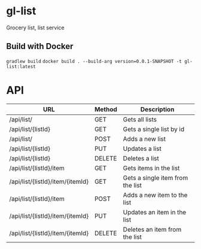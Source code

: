 # gl-list
Grocery list, list service

## Build with Docker

`gradlew build`
`docker build . --build-arg version=0.0.1-SNAPSHOT -t gl-list:latest`

# API

| URL                              | Method | Description                      |
| -------------------------------- | ------ | -------------------------------- |
| /api/list/                       |GET     | Gets all lists                   |
| /api/list/{listId}               |GET     | Gets a single list by id         |
| /api/list/                       |POST    | Adds a new list                  |
| /api/list/{listId}               |PUT     | Updates a list                   |
| /api/list/{listId}               |DELETE  | Deletes a list                   |
| /api/list/{listId}/item          |GET     | Gets items in the list           |
| /api/list/{listId}/item/{itemId} |GET     | Gets a single item from the list |
| /api/list/{listId}/item          |POST    | Adds a new item to the list      |
| /api/list/{listId}/item/{itemId} |PUT     | Updates an item in the list      |
| /api/list/{listId}/item/{itemId} |DELETE  | Deletes an item from the list    |